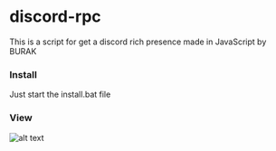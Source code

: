 # discord-rpc
This is a script for get a discord rich presence made in JavaScript by BURAK

### Install
Just start the install.bat file

### View
![alt text](https://cdn.discordapp.com/attachments/1050938327144071168/1086067828324569119/image.png)

